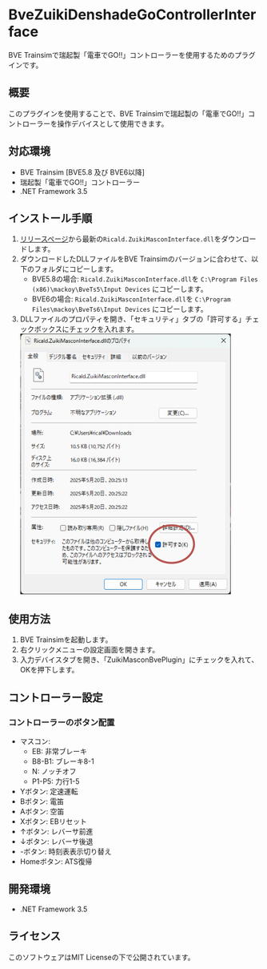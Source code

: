 # BveZuikiDenshadeGoControllerInterface

BVE Trainsimで瑞起製「電車でGO!!」コントローラーを使用するためのプラグインです。

## 概要

このプラグインを使用することで、BVE Trainsimで瑞起製の「電車でGO!!」コントローラーを操作デバイスとして使用できます。

## 対応環境

* BVE Trainsim [BVE5.8 及び BVE6以降]
* 瑞起製「電車でGO!!」コントローラー
* .NET Framework 3.5

## インストール手順

1.  [リリースページ](https://github.com/ricald/BveZuikiDenshadeGoControllerInterface/releases)から最新の`Ricald.ZuikiMasconInterface.dll`をダウンロードします。
2.  ダウンロードしたDLLファイルをBVE Trainsimのバージョンに合わせて、以下のフォルダにコピーします。
    * BVE5.8の場合: `Ricald.ZuikiMasconInterface.dll`を `C:\Program Files (x86)\mackoy\BveTs5\Input Devices` にコピーします。
    * BVE6の場合: `Ricald.ZuikiMasconInterface.dll`を `C:\Program Files\mackoy\BveTs6\Input Devices` にコピーします。
3.  DLLファイルのプロパティを開き、「セキュリティ」タブの「許可する」チェックボックスにチェックを入れます。
    ![](./documents/property.drawio.png)

## 使用方法

1.  BVE Trainsimを起動します。
2.  右クリックメニューの設定画面を開きます。
3.  入力デバイスタブを開き、「ZuikiMasconBvePlugin」にチェックを入れて、OKを押下します。

## コントローラー設定

### コントローラーのボタン配置

* マスコン:
    * EB: 非常ブレーキ
    * B8-B1: ブレーキ8-1
    * N: ノッチオフ
    * P1-P5: 力行1-5
* Yボタン: 定速運転
* Bボタン: 電笛
* Aボタン: 空笛
* Xボタン: EBリセット
* ↑ボタン: レバーサ前進
* ↓ボタン: レバーサ後退
* -ボタン: 時刻表表示切り替え
* Homeボタン: ATS復帰

## 開発環境

* .NET Framework 3.5

## ライセンス

このソフトウェアはMIT Licenseの下で公開されています。
